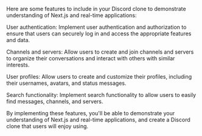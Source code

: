 Here are some features to  include in your Discord clone to demonstrate understanding of Next.js and real-time applications:

User authentication: Implement user authentication and authorization to ensure that users can securely log in and access the appropriate features and data.

<!-- Real-time messaging: Implement real-time messaging functionality using technologies like Socket.IO or WebSockets. This will allow users to send and receive messages in real-time, similar to Discord. -->

Channels and servers: Allow users to create and join channels and servers to organize their conversations and interact with others with similar interests.



<!-- Push notifications: Implement push notifications to alert users of new messages, mentions, or other events, even when they're not actively using the app. -->

<!-- Server-side rendering: Use Next.js to perform server-side rendering of your application, improving its performance and SEO.  -->
<!-- not doing server side rendering next.js app is being served by pocketbase -->

<!-- Mobile responsiveness: Ensure that your application is fully responsive and works well on a variety of devices and screen sizes, including desktops, tablets, and mobile devices. -->

User profiles: Allow users to create and customize their profiles, including their usernames, avatars, and status messages.

<!-- Emojis and reactions: Implement support for emojis and reactions to messages, allowing users to express themselves in fun and creative ways. -->

Search functionality: Implement search functionality to allow users to easily find messages, channels, and servers.

By implementing these features, you'll be able to demonstrate your understanding of Next.js and real-time applications, and create a Discord clone that users will enjoy using.